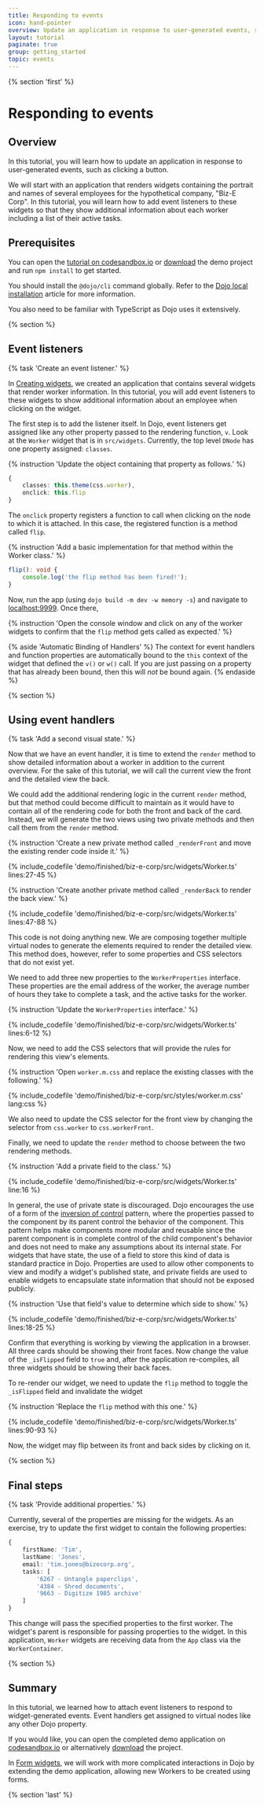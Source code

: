 ```yaml
---
title: Responding to events
icon: hand-pointer
overview: Update an application in response to user-generated events, such as clicking a button.
layout: tutorial
paginate: true
group: getting_started
topic: events
---
```


{% section 'first' %}

# Responding to events

## Overview
In this tutorial, you will learn how to update an application in response to user-generated events, such as clicking a button.

We will start with an application that renders widgets containing the portrait and names of several employees for the hypothetical company, "Biz-E Corp". In this tutorial, you will learn how to add event listeners to these widgets so that they show additional information about each worker including a list of their active tasks.

## Prerequisites
You can open the [tutorial on codesandbox.io](https://codesandbox.io/s/github/dojo/dojo.io/tree/master/site/source/tutorials/004_user_interactions/demo/initial/biz-e-corp) or [download](../assets/004_user_interactions-initial.zip) the demo project and run `npm install` to get started.

You should install the `@dojo/cli` command globally. Refer to the [Dojo local installation](../000_local_installation/) article for more information.

You also need to be familiar with TypeScript as Dojo uses it extensively.

{% section %}

## Event listeners

{% task 'Create an event listener.' %}

In [Creating widgets](../003_creating_widgets/), we created an application that contains several widgets that render worker information. In this tutorial, you will add event listeners to these widgets to show additional information about an employee when clicking on the widget.

The first step is to add the listener itself. In Dojo, event listeners get assigned like any other property passed to the rendering function, `v`. Look at the `Worker` widget that is in `src/widgets`. Currently, the top level `DNode` has one property assigned: `classes`.

{% instruction 'Update the object containing that property as follows.' %}

```typescript
{
	classes: this.theme(css.worker),
	onclick: this.flip
}
```

The `onclick` property registers a function to call when clicking on the node to which it is attached. In this case, the registered function is a method called `flip`.

{% instruction 'Add a basic implementation for that method within the Worker class.' %}

```typescript
flip(): void {
	console.log('the flip method has been fired!');
}
```

Now, run the app (using `dojo build -m dev -w memory -s`) and navigate to [localhost:9999](http://localhost:9999). Once there,

{% instruction 'Open the console window and click on any of the worker widgets to confirm that the `flip` method gets called as expected.' %}

{% aside 'Automatic Binding of Handlers' %}
The context for event handlers and function properties are automatically bound to the `this` context of the widget that defined the `v()` or `w()` call. If you are just passing on a property that has already been bound, then this will _not_ be bound again.
{% endaside %}

{% section %}

## Using event handlers

{% task 'Add a second visual state.' %}

Now that we have an event handler, it is time to extend the `render` method to show detailed information about a worker in addition to the current overview. For the sake of this tutorial, we will call the current view the front and the detailed view the back.

We could add the additional rendering logic in the current `render` method, but that method could become difficult to maintain as it would have to contain all of the rendering code for both the front and back of the card. Instead, we will generate the two views using two private methods and then call them from the `render` method.

{% instruction 'Create a new private method called `_renderFront` and move the existing render code inside it.' %}

{% include_codefile 'demo/finished/biz-e-corp/src/widgets/Worker.ts' lines:27-45 %}

{% instruction 'Create another private method called `_renderBack` to render the back view.' %}

{% include_codefile 'demo/finished/biz-e-corp/src/widgets/Worker.ts' lines:47-88 %}

This code is not doing anything new. We are composing together multiple virtual nodes to generate the elements required to render the detailed view. This method does, however, refer to some properties and CSS selectors that do not exist yet.

We need to add three new properties to the `WorkerProperties` interface. These properties are the email address of the worker, the average number of hours they take to complete a task, and the active tasks for the worker.

{% instruction 'Update the `WorkerProperties` interface.' %}

{% include_codefile 'demo/finished/biz-e-corp/src/widgets/Worker.ts' lines:6-12 %}

Now, we need to add the CSS selectors that will provide the rules for rendering this view's elements.

{% instruction 'Open `worker.m.css` and replace the existing classes with the following.' %}

{% include_codefile 'demo/finished/biz-e-corp/src/styles/worker.m.css' lang:css %}

We also need to update the CSS selector for the front view by changing the selector from `css.worker` to `css.workerFront`.

Finally, we need to update the `render` method to choose between the two rendering methods.

{% instruction 'Add a private field to the class.' %}

{% include_codefile 'demo/finished/biz-e-corp/src/widgets/Worker.ts' line:16 %}

In general, the use of private state is discouraged. Dojo encourages the use of a form of the [inversion of control](https://en.wikipedia.org/wiki/Inversion_of_control) pattern, where the properties passed to the component by its parent control the behavior of the component. This pattern helps make components more modular and reusable since the parent component is in complete control of the child component's behavior and does not need to make any assumptions about its internal state. For widgets that have state, the use of a field to store this kind of data is standard practice in Dojo. Properties are used to allow other components to view and modify a widget's published state, and private fields are used to enable widgets to encapsulate state information that should not be exposed publicly.

{% instruction 'Use that field\'s value to determine which side to show.' %}

{% include_codefile 'demo/finished/biz-e-corp/src/widgets/Worker.ts' lines:18-25 %}

Confirm that everything is working by viewing the application in a browser. All three cards should be showing their front faces. Now change the value of the `_isFlipped` field to `true` and, after the application re-compiles, all three widgets should be showing their back faces.

To re-render our widget, we need to update the `flip` method to toggle the `_isFlipped` field and invalidate the widget

{% instruction 'Replace the `flip` method with this one.' %}

{% include_codefile 'demo/finished/biz-e-corp/src/widgets/Worker.ts' lines:90-93 %}

Now, the widget may flip between its front and back sides by clicking on it.

{% section %}

## Final steps

{% task 'Provide additional properties.' %}

Currently, several of the properties are missing for the widgets. As an exercise, try to update the first widget to contain the following properties:

```ts
{
	firstName: 'Tim',
	lastName: 'Jones',
	email: 'tim.jones@bizecorp.org',
	tasks: [
		'6267 - Untangle paperclips',
		'4384 - Shred documents',
		'9663 - Digitize 1985 archive'
	]
}
```

This change will pass the specified properties to the first worker. The widget's parent
is responsible for passing properties to the widget. In this application, `Worker`
widgets are receiving data from the `App` class via the `WorkerContainer`.


{% section %}

## Summary

In this tutorial, we learned how to attach event listeners to respond to widget-generated events. Event handlers get assigned to virtual nodes like any other Dojo property.

If you would like, you can open the completed demo application on [codesandbox.io](https://codesandbox.io/s/github/dojo/dojo.io/tree/master/site/source/tutorials/004_user_interactions/demo/finished/biz-e-corp) or alternatively [download](../assets/004_user_interactions-finished.zip) the project.

In [Form widgets](../005_form_widgets/), we will work with more complicated interactions in Dojo by extending the demo application, allowing new Workers to be created using forms.

{% section 'last' %}
